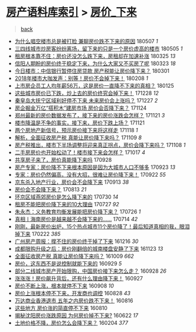 [房产语料库索引](../../README.md)  > [房价_下来](房价_下来.md)
====
> [back](../README.md)

- [为什么唱空楼市总是被打脸 兼聊房价跌不下来的原因](http://jkwz.applinzi.com/ittc/7100394551862887435.html#%E4%B8%BA%E4%BB%80%E4%B9%88%E5%94%B1%E7%A9%BA%E6%A5%BC%E5%B8%82%E6%80%BB%E6%98%AF%E8%A2%AB%E6%89%93%E8%84%B8+%E5%85%BC%E8%81%8A%E6%88%BF%E4%BB%B7%E8%B7%8C%E4%B8%8D%E4%B8%8B%E6%9D%A5%E7%9A%84%E5%8E%9F%E5%9B%A0) 180507 *1* 
- [三四线城市炒房客纷纷离场，留下来的只是一个房价虚高的楼市](http://jkwz.applinzi.com/ittc/7099587162288948234.html#%E4%B8%89%E5%9B%9B%E7%BA%BF%E5%9F%8E%E5%B8%82%E7%82%92%E6%88%BF%E5%AE%A2%E7%BA%B7%E7%BA%B7%E7%A6%BB%E5%9C%BA%EF%BC%8C%E7%95%99%E4%B8%8B%E6%9D%A5%E7%9A%84%E5%8F%AA%E6%98%AF%E4%B8%80%E4%B8%AA%E6%88%BF%E4%BB%B7%E8%99%9A%E9%AB%98%E7%9A%84%E6%A5%BC%E5%B8%82) 180505 *1* 
- [租房根本靠不住：房价还没怎么跌下来，房租却在加速补涨](http://jkwz.applinzi.com/ittc/7084439184083518474.html#%E7%A7%9F%E6%88%BF%E6%A0%B9%E6%9C%AC%E9%9D%A0%E4%B8%8D%E4%BD%8F%EF%BC%9A%E6%88%BF%E4%BB%B7%E8%BF%98%E6%B2%A1%E6%80%8E%E4%B9%88%E8%B7%8C%E4%B8%8B%E6%9D%A5%EF%BC%8C%E6%88%BF%E7%A7%9F%E5%8D%B4%E5%9C%A8%E5%8A%A0%E9%80%9F%E8%A1%A5%E6%B6%A8) 180325 *13* 
- [信阳人期盼的房价终于稳定下来，为什么大家又不买房了呢](http://jkwz.applinzi.com/ittc/7083703119630566407.html#%E4%BF%A1%E9%98%B3%E4%BA%BA%E6%9C%9F%E7%9B%BC%E7%9A%84%E6%88%BF%E4%BB%B7%E7%BB%88%E4%BA%8E%E7%A8%B3%E5%AE%9A%E4%B8%8B%E6%9D%A5%EF%BC%8C%E4%B8%BA%E4%BB%80%E4%B9%88%E5%A4%A7%E5%AE%B6%E5%8F%88%E4%B8%8D%E4%B9%B0%E6%88%BF%E4%BA%86%E5%91%A2) 180323 *18* 
- [今日楼市：中信银行暂停住房贷款 房产税能让房价降下来？](http://jkwz.applinzi.com/ittc/7075501862864552971.html#%E4%BB%8A%E6%97%A5%E6%A5%BC%E5%B8%82%EF%BC%9A%E4%B8%AD%E4%BF%A1%E9%93%B6%E8%A1%8C%E6%9A%82%E5%81%9C%E4%BD%8F%E6%88%BF%E8%B4%B7%E6%AC%BE+%E6%88%BF%E4%BA%A7%E7%A8%8E%E8%83%BD%E8%AE%A9%E6%88%BF%E4%BB%B7%E9%99%8D%E4%B8%8B%E6%9D%A5%EF%BC%9F) 180301  
- [2018年楼市大咖发声：别等！房价不会掉下来！](http://jkwz.applinzi.com/ittc/7067715447573447687.html#2018%E5%B9%B4%E6%A5%BC%E5%B8%82%E5%A4%A7%E5%92%96%E5%8F%91%E5%A3%B0%EF%BC%9A%E5%88%AB%E7%AD%89%EF%BC%81%E6%88%BF%E4%BB%B7%E4%B8%8D%E4%BC%9A%E6%8E%89%E4%B8%8B%E6%9D%A5%EF%BC%81) 180208 *1* 
- [上市房企员工人均年薪56万，这是房价一直降不下来的真相？](http://jkwz.applinzi.com/ittc/7062581069839074321.html#%E4%B8%8A%E5%B8%82%E6%88%BF%E4%BC%81%E5%91%98%E5%B7%A5%E4%BA%BA%E5%9D%87%E5%B9%B4%E8%96%AA56%E4%B8%87%EF%BC%8C%E8%BF%99%E6%98%AF%E6%88%BF%E4%BB%B7%E4%B8%80%E7%9B%B4%E9%99%8D%E4%B8%8D%E4%B8%8B%E6%9D%A5%E7%9A%84%E7%9C%9F%E7%9B%B8%EF%BC%9F) 180125  
- [这些城市房价已下跌，炒上去的房价终究会掉下来！](http://jkwz.applinzi.com/ittc/7052136043136943120.html#%E8%BF%99%E4%BA%9B%E5%9F%8E%E5%B8%82%E6%88%BF%E4%BB%B7%E5%B7%B2%E4%B8%8B%E8%B7%8C%EF%BC%8C%E7%82%92%E4%B8%8A%E5%8E%BB%E7%9A%84%E6%88%BF%E4%BB%B7%E7%BB%88%E7%A9%B6%E4%BC%9A%E6%8E%89%E4%B8%8B%E6%9D%A5%EF%BC%81) 171228 *12* 
- [秦皇岛大抚宁区域利好停不下来 未来房价会上涨吗？](http://jkwz.applinzi.com/ittc/7051818117095752721.html#%E7%A7%A6%E7%9A%87%E5%B2%9B%E5%A4%A7%E6%8A%9A%E5%AE%81%E5%8C%BA%E5%9F%9F%E5%88%A9%E5%A5%BD%E5%81%9C%E4%B8%8D%E4%B8%8B%E6%9D%A5+%E6%9C%AA%E6%9D%A5%E6%88%BF%E4%BB%B7%E4%BC%9A%E4%B8%8A%E6%B6%A8%E5%90%97%EF%BC%9F) 171227 *2* 
- [房企掘金万亿“搭积木”建房市场 房价会否降下来？](http://jkwz.applinzi.com/ittc/7039448398426539025.html#%E6%88%BF%E4%BC%81%E6%8E%98%E9%87%91%E4%B8%87%E4%BA%BF%E2%80%9C%E6%90%AD%E7%A7%AF%E6%9C%A8%E2%80%9D%E5%BB%BA%E6%88%BF%E5%B8%82%E5%9C%BA+%E6%88%BF%E4%BB%B7%E4%BC%9A%E5%90%A6%E9%99%8D%E4%B8%8B%E6%9D%A5%EF%BC%9F) 171124  
- [郑州最新的房价数据发布了，接下来的房价涨跌会怎样？](http://jkwz.applinzi.com/ittc/7038406504493876240.html#%E9%83%91%E5%B7%9E%E6%9C%80%E6%96%B0%E7%9A%84%E6%88%BF%E4%BB%B7%E6%95%B0%E6%8D%AE%E5%8F%91%E5%B8%83%E4%BA%86%EF%BC%8C%E6%8E%A5%E4%B8%8B%E6%9D%A5%E7%9A%84%E6%88%BF%E4%BB%B7%E6%B6%A8%E8%B7%8C%E4%BC%9A%E6%80%8E%E6%A0%B7%EF%BC%9F) 171121 *3* 
- [楼市降温是不争的事实，接下来，房价下跌上场？](http://jkwz.applinzi.com/ittc/7038166734572356624.html#%E6%A5%BC%E5%B8%82%E9%99%8D%E6%B8%A9%E6%98%AF%E4%B8%8D%E4%BA%89%E7%9A%84%E4%BA%8B%E5%AE%9E%EF%BC%8C%E6%8E%A5%E4%B8%8B%E6%9D%A5%EF%BC%8C%E6%88%BF%E4%BB%B7%E4%B8%8B%E8%B7%8C%E4%B8%8A%E5%9C%BA%EF%BC%9F) 171121  
- [两个房地产新信号，预示房价接下来将这样走](http://jkwz.applinzi.com/ittc/7037231339978359824.html#%E4%B8%A4%E4%B8%AA%E6%88%BF%E5%9C%B0%E4%BA%A7%E6%96%B0%E4%BF%A1%E5%8F%B7%EF%BC%8C%E9%A2%84%E7%A4%BA%E6%88%BF%E4%BB%B7%E6%8E%A5%E4%B8%8B%E6%9D%A5%E5%B0%86%E8%BF%99%E6%A0%B7%E8%B5%B0) 171118 *1* 
- [解析，全面征收房产税 真能让房价降下来吗？](http://jkwz.applinzi.com/ittc/7034082766591886352.html#%E8%A7%A3%E6%9E%90%EF%BC%8C%E5%85%A8%E9%9D%A2%E5%BE%81%E6%94%B6%E6%88%BF%E4%BA%A7%E7%A8%8E+%E7%9C%9F%E8%83%BD%E8%AE%A9%E6%88%BF%E4%BB%B7%E9%99%8D%E4%B8%8B%E6%9D%A5%E5%90%97%EF%BC%9F) 171109 *8* 
- [房产税推出，楼市下半场调整将迎来真正拐点，房价会降下来吗？](http://jkwz.applinzi.com/ittc/7033522852899324944.html#%E6%88%BF%E4%BA%A7%E7%A8%8E%E6%8E%A8%E5%87%BA%EF%BC%8C%E6%A5%BC%E5%B8%82%E4%B8%8B%E5%8D%8A%E5%9C%BA%E8%B0%83%E6%95%B4%E5%B0%86%E8%BF%8E%E6%9D%A5%E7%9C%9F%E6%AD%A3%E6%8B%90%E7%82%B9%EF%BC%8C%E6%88%BF%E4%BB%B7%E4%BC%9A%E9%99%8D%E4%B8%8B%E6%9D%A5%E5%90%97%EF%BC%9F) 171108 *1* 
- [二手房房价也开始松动了！楼市接下来会怎样？](http://jkwz.applinzi.com/ittc/7025345605218599953.html#%E4%BA%8C%E6%89%8B%E6%88%BF%E6%88%BF%E4%BB%B7%E4%B9%9F%E5%BC%80%E5%A7%8B%E6%9D%BE%E5%8A%A8%E4%BA%86%EF%BC%81%E6%A5%BC%E5%B8%82%E6%8E%A5%E4%B8%8B%E6%9D%A5%E4%BC%9A%E6%80%8E%E6%A0%B7%EF%BC%9F) 171017 *4* 
- [共享房子来了，房价真能降下来吗](http://jkwz.applinzi.com/ittc/7018396144051422224.html#%E5%85%B1%E4%BA%AB%E6%88%BF%E5%AD%90%E6%9D%A5%E4%BA%86%EF%BC%8C%E6%88%BF%E4%BB%B7%E7%9C%9F%E8%83%BD%E9%99%8D%E4%B8%8B%E6%9D%A5%E5%90%97) 170928  
- [房产专家：房价降不下来根本原因是因为大城市人口不够多](http://jkwz.applinzi.com/ittc/7016435091432277009.html#%E6%88%BF%E4%BA%A7%E4%B8%93%E5%AE%B6%EF%BC%9A%E6%88%BF%E4%BB%B7%E9%99%8D%E4%B8%8D%E4%B8%8B%E6%9D%A5%E6%A0%B9%E6%9C%AC%E5%8E%9F%E5%9B%A0%E6%98%AF%E5%9B%A0%E4%B8%BA%E5%A4%A7%E5%9F%8E%E5%B8%82%E4%BA%BA%E5%8F%A3%E4%B8%8D%E5%A4%9F%E5%A4%9A) 170923 *13* 
- [专家：房价仍然偏高，没有大招，很难让房价降下来！](http://jkwz.applinzi.com/ittc/7016158697024406544.html#%E4%B8%93%E5%AE%B6%EF%BC%9A%E6%88%BF%E4%BB%B7%E4%BB%8D%E7%84%B6%E5%81%8F%E9%AB%98%EF%BC%8C%E6%B2%A1%E6%9C%89%E5%A4%A7%E6%8B%9B%EF%BC%8C%E5%BE%88%E9%9A%BE%E8%AE%A9%E6%88%BF%E4%BB%B7%E9%99%8D%E4%B8%8B%E6%9D%A5%EF%BC%81) 170922 *55* 
- [京东杀入地产行业，房价会不会降下来](http://jkwz.applinzi.com/ittc/7012876045861258257.html#%E4%BA%AC%E4%B8%9C%E6%9D%80%E5%85%A5%E5%9C%B0%E4%BA%A7%E8%A1%8C%E4%B8%9A%EF%BC%8C%E6%88%BF%E4%BB%B7%E4%BC%9A%E4%B8%8D%E4%BC%9A%E9%99%8D%E4%B8%8B%E6%9D%A5) 170913 *38* 
- [房价会不会降下来？](http://jkwz.applinzi.com/ittc/7000875511847584785.html#%E6%88%BF%E4%BB%B7%E4%BC%9A%E4%B8%8D%E4%BC%9A%E9%99%8D%E4%B8%8B%E6%9D%A5%EF%BC%9F) 170813 *21* 
- [环京区域燕郊房价是怎么降下来的](http://jkwz.applinzi.com/ittc/6996056299874550801.html#%E7%8E%AF%E4%BA%AC%E5%8C%BA%E5%9F%9F%E7%87%95%E9%83%8A%E6%88%BF%E4%BB%B7%E6%98%AF%E6%80%8E%E4%B9%88%E9%99%8D%E4%B8%8B%E6%9D%A5%E7%9A%84) 170730 *14* 
- [租房不能把房价降下来的10大理由](http://jkwz.applinzi.com/ittc/6995038420735624208.html#%E7%A7%9F%E6%88%BF%E4%B8%8D%E8%83%BD%E6%8A%8A%E6%88%BF%E4%BB%B7%E9%99%8D%E4%B8%8B%E6%9D%A5%E7%9A%8410%E5%A4%A7%E7%90%86%E7%94%B1) 170727 *92* 
- [朱永杰：义务教育均衡发展能把房价降下来？](http://jkwz.applinzi.com/ittc/6994582733534528529.html#%E6%9C%B1%E6%B0%B8%E6%9D%B0%EF%BC%9A%E4%B9%89%E5%8A%A1%E6%95%99%E8%82%B2%E5%9D%87%E8%A1%A1%E5%8F%91%E5%B1%95%E8%83%BD%E6%8A%8A%E6%88%BF%E4%BB%B7%E9%99%8D%E4%B8%8B%E6%9D%A5%EF%BC%9F) 170726 *1* 
- [真相丨海南房价是越来越不会降下来的……](http://jkwz.applinzi.com/ittc/6990209192609448977.html#%E7%9C%9F%E7%9B%B8%E4%B8%A8%E6%B5%B7%E5%8D%97%E6%88%BF%E4%BB%B7%E6%98%AF%E8%B6%8A%E6%9D%A5%E8%B6%8A%E4%B8%8D%E4%BC%9A%E9%99%8D%E4%B8%8B%E6%9D%A5%E7%9A%84%E2%80%A6%E2%80%A6) 170714 *42* 
- [刚刚，最新房价出炉，15个热点城市11个房价降了！最后知道真相的我，眼泪掉下来](http://jkwz.applinzi.com/ittc/6937512612995793924.html#%E5%88%9A%E5%88%9A%EF%BC%8C%E6%9C%80%E6%96%B0%E6%88%BF%E4%BB%B7%E5%87%BA%E7%82%89%EF%BC%8C15%E4%B8%AA%E7%83%AD%E7%82%B9%E5%9F%8E%E5%B8%8211%E4%B8%AA%E6%88%BF%E4%BB%B7%E9%99%8D%E4%BA%86%EF%BC%81%E6%9C%80%E5%90%8E%E7%9F%A5%E9%81%93%E7%9C%9F%E7%9B%B8%E7%9A%84%E6%88%91%EF%BC%8C%E7%9C%BC%E6%B3%AA%E6%8E%89%E4%B8%8B%E6%9D%A5) 170222 *385* 
- [广州房产周报：撑不住的房价终于掉了下来](http://jkwz.applinzi.com/ittc/6912287438038107141.html#%E5%B9%BF%E5%B7%9E%E6%88%BF%E4%BA%A7%E5%91%A8%E6%8A%A5%EF%BC%9A%E6%92%91%E4%B8%8D%E4%BD%8F%E7%9A%84%E6%88%BF%E4%BB%B7%E7%BB%88%E4%BA%8E%E6%8E%89%E4%BA%86%E4%B8%8B%E6%9D%A5) 161216 *30* 
- [成都限购升级之后：房价刚翻倍的城南楼盘安静了下来](http://jkwz.applinzi.com/ittc/6903787472583918596.html#%E6%88%90%E9%83%BD%E9%99%90%E8%B4%AD%E5%8D%87%E7%BA%A7%E4%B9%8B%E5%90%8E%EF%BC%9A%E6%88%BF%E4%BB%B7%E5%88%9A%E7%BF%BB%E5%80%8D%E7%9A%84%E5%9F%8E%E5%8D%97%E6%A5%BC%E7%9B%98%E5%AE%89%E9%9D%99%E4%BA%86%E4%B8%8B%E6%9D%A5) 161123 *13* 
- [全面征收房产税 真能让房价降下来吗？](http://jkwz.applinzi.com/ittc/6886951794705433604.html#%E5%85%A8%E9%9D%A2%E5%BE%81%E6%94%B6%E6%88%BF%E4%BA%A7%E7%A8%8E+%E7%9C%9F%E8%83%BD%E8%AE%A9%E6%88%BF%E4%BB%B7%E9%99%8D%E4%B8%8B%E6%9D%A5%E5%90%97%EF%BC%9F) 161009 *662* 
- [房价，这东西不是说控制就能下来的](http://jkwz.applinzi.com/ittc/6883395741329916933.html#%E6%88%BF%E4%BB%B7%EF%BC%8C%E8%BF%99%E4%B8%9C%E8%A5%BF%E4%B8%8D%E6%98%AF%E8%AF%B4%E6%8E%A7%E5%88%B6%E5%B0%B1%E8%83%BD%E4%B8%8B%E6%9D%A5%E7%9A%84) 160929 *5* 
- [部分二线城市房产开始限购，中国房价接下来怎么走？](http://jkwz.applinzi.com/ittc/6882916447675745284.html#%E9%83%A8%E5%88%86%E4%BA%8C%E7%BA%BF%E5%9F%8E%E5%B8%82%E6%88%BF%E4%BA%A7%E5%BC%80%E5%A7%8B%E9%99%90%E8%B4%AD%EF%BC%8C%E4%B8%AD%E5%9B%BD%E6%88%BF%E4%BB%B7%E6%8E%A5%E4%B8%8B%E6%9D%A5%E6%80%8E%E4%B9%88%E8%B5%B0%EF%BC%9F) 160928 *26* 
- [涨涨涨！房价飙升背后，还有什么理由降下来！](http://jkwz.applinzi.com/ittc/6882558972405482501.html#%E6%B6%A8%E6%B6%A8%E6%B6%A8%EF%BC%81%E6%88%BF%E4%BB%B7%E9%A3%99%E5%8D%87%E8%83%8C%E5%90%8E%EF%BC%8C%E8%BF%98%E6%9C%89%E4%BB%80%E4%B9%88%E7%90%86%E7%94%B1%E9%99%8D%E4%B8%8B%E6%9D%A5%EF%BC%81) 160927  
- [房价不断上涨，根本就停不下来](http://jkwz.applinzi.com/ittc/6875465444860888068.html#%E6%88%BF%E4%BB%B7%E4%B8%8D%E6%96%AD%E4%B8%8A%E6%B6%A8%EF%BC%8C%E6%A0%B9%E6%9C%AC%E5%B0%B1%E5%81%9C%E4%B8%8D%E4%B8%8B%E6%9D%A5) 160908 *10* 
- [房价上涨根本停不下来，开发商也调控](http://jkwz.applinzi.com/ittc/6871399059067241477.html#%E6%88%BF%E4%BB%B7%E4%B8%8A%E6%B6%A8%E6%A0%B9%E6%9C%AC%E5%81%9C%E4%B8%8D%E4%B8%8B%E6%9D%A5%EF%BC%8C%E5%BC%80%E5%8F%91%E5%95%86%E4%B9%9F%E8%B0%83%E6%8E%A7) 160828 *43* 
- [万达商业香港退市 五年之内房价跌不下来！](http://jkwz.applinzi.com/ittc/6867002888487961604.html#%E4%B8%87%E8%BE%BE%E5%95%86%E4%B8%9A%E9%A6%99%E6%B8%AF%E9%80%80%E5%B8%82+%E4%BA%94%E5%B9%B4%E4%B9%8B%E5%86%85%E6%88%BF%E4%BB%B7%E8%B7%8C%E4%B8%8D%E4%B8%8B%E6%9D%A5%EF%BC%81) 160816  
- [这些地方 房价涨的简直停不下来](http://jkwz.applinzi.com/ittc/6864701047934813188.html#%E8%BF%99%E4%BA%9B%E5%9C%B0%E6%96%B9+%E6%88%BF%E4%BB%B7%E6%B6%A8%E7%9A%84%E7%AE%80%E7%9B%B4%E5%81%9C%E4%B8%8D%E4%B8%8B%E6%9D%A5) 160810  
- [揭秘沈阳房价涨跌原因 为何房价掉不下来?](http://jkwz.applinzi.com/ittc/6846599675565835268.html#%E6%8F%AD%E7%A7%98%E6%B2%88%E9%98%B3%E6%88%BF%E4%BB%B7%E6%B6%A8%E8%B7%8C%E5%8E%9F%E5%9B%A0+%E4%B8%BA%E4%BD%95%E6%88%BF%E4%BB%B7%E6%8E%89%E4%B8%8D%E4%B8%8B%E6%9D%A5%3F) 160622 *17* 
- [土地价格不降，房价怎么会降下来？](http://jkwz.applinzi.com/ittc/6795020559368848389.html#%E5%9C%9F%E5%9C%B0%E4%BB%B7%E6%A0%BC%E4%B8%8D%E9%99%8D%EF%BC%8C%E6%88%BF%E4%BB%B7%E6%80%8E%E4%B9%88%E4%BC%9A%E9%99%8D%E4%B8%8B%E6%9D%A5%EF%BC%9F) 160204 *377* 
